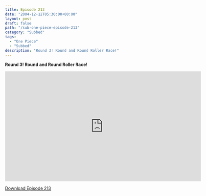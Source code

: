 ```yaml
---
title: Episode 213
date: "2004-12-12T05:30:00+00:00"
layout: post
draft: false
path: "/sub-one-piece-episode-213"
category: "Subbed"
tags:
  - "One Piece"
  - "Subbed"
description: "Round 3! Round and Round Roller Race!"
---
```


**Round 3! Round and Round Roller Race!**

<iframe width="640" height="360" src="https://www.rapidvideo.com/e/FXQGS1RUN0" frameborder="0" marginwidth=0 marginheight=0 scrolling=no allowfullscreen></iframe>

<a href="http://ouo.io/qs/eCodkFEQ?s=https://rapidvid.to/d/https://www.rapidvideo.com/e/FXQGS1RUN0">Download Episode 213</a>
